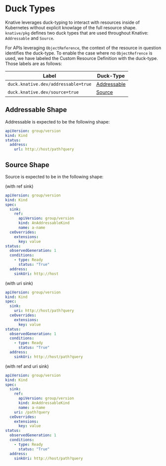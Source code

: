 # Duck Types

Knative leverages duck-typing to interact with resources inside of Kubernetes
without explicit knowlage of the full resource shape. `knative/pkg` defines two
duck types that are used throughout Knative: `Addressable` and `Source`.

For APIs leveraging `ObjectReference`, the context of the resource in question
identifies the duck-type. To enable the case where no `ObjectRefrence` is used,
we have labeled the Custom Resource Definition with the duck-type. Those labels
are as follows:

| Label                               | Duck-Type                                                                     |
| ----------------------------------- | ----------------------------------------------------------------------------- |
| `duck.knative.dev/addressable=true` | [Addressable](https://godoc.org/knative.dev/pkg/apis/duck/v1#AddressableType) |
| `duck.knative.dev/source=true`      | [Source](https://godoc.org/knative.dev/pkg/apis/duck/v1#Source)               |

## Addressable Shape

Addressable is expected to be the following shape:

```yaml
apiVersion: group/version
kind: Kind
status:
  address:
    url: http://host/path?query
```

## Source Shape

Source is expected to be in the following shape:

(with ref sink)

```yaml
apiVersion: group/version
kind: Kind
spec:
  sink:
    ref:
      apiVersion: group/version
      kind: AnAddressableKind
      name: a-name
  ceOverrides:
    extensions:
      key: value
status:
  observedGeneration: 1
  conditions:
    - type: Ready
      status: "True"
  address:
    sinkUri: http://host
```

(with uri sink)

```yaml
apiVersion: group/version
kind: Kind
spec:
  sink:
    uri: http://host/path?query
  ceOverrides:
    extensions:
      key: value
status:
  observedGeneration: 1
  conditions:
    - type: Ready
      status: "True"
  address:
    sinkUri: http://host/path?query
```

(with ref and uri sink)

```yaml
apiVersion: group/version
kind: Kind
spec:
  sink:
    ref:
      apiVersion: group/version
      kind: AnAddressableKind
      name: a-name
    uri: /path?query
  ceOverrides:
    extensions:
      key: value
status:
  observedGeneration: 1
  conditions:
    - type: Ready
      status: "True"
  address:
    sinkUri: http://host/path?query
```
